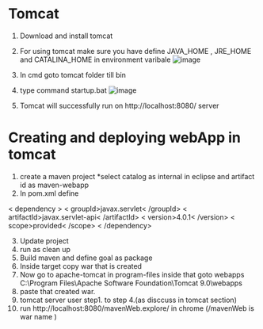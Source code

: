 # Tomcat
1. Download and install tomcat
2. For using tomcat make sure you have define JAVA_HOME , JRE_HOME and CATALINA_HOME in environment varibale
 ![image](https://github.com/suraj480/Tomcat_Basic/assets/72219318/d59c249f-7366-423f-b40e-9d740c94b490)

3. In cmd goto tomcat folder till bin
4. type command startup.bat
 ![image](https://github.com/suraj480/Tomcat_Basic/assets/72219318/83f054b3-9404-4bde-b9f1-ed63d19ff320)

5. Tomcat will successfully run on http://localhost:8080/  server

# Creating and deploying webApp in tomcat
1. create a maven project  *select catalog as internal in eclipse and artifact id as maven-webapp 
2. In pom.xml define
<!-- https://mvnrepository.com/artifact/javax.servlet/javax.servlet-api -->
< dependency >
    < groupId>javax.servlet< /groupId>
    < artifactId>javax.servlet-api< /artifactId>
    < version>4.0.1< /version>
    < scope>provided< /scope>
< /dependency>

3. Update project
4. run as clean up
5. Build maven and define goal as package
6. Inside target copy war that is created 
7. Now go to apache-tomcat in program-files inside that goto webapps C:\Program Files\Apache Software Foundation\Tomcat 9.0\webapps
8. paste that created war.
9. tomcat server user step1. to step 4.(as disccuss in tomcat section)
10. run http://localhost:8080/mavenWeb.explore/ in chrome (/mavenWeb  is war name )
